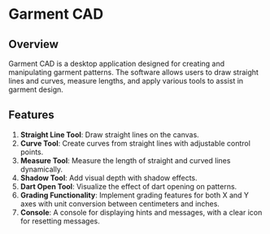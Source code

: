 # Garment CAD

## Overview

Garment CAD is a desktop application designed for creating and manipulating garment patterns. The software allows users to draw straight lines and curves, measure lengths, and apply various tools to assist in garment design.

## Features

1. **Straight Line Tool**: Draw straight lines on the canvas.
2. **Curve Tool**: Create curves from straight lines with adjustable control points.
3. **Measure Tool**: Measure the length of straight and curved lines dynamically.
4. **Shadow Tool**: Add visual depth with shadow effects.
5. **Dart Open Tool**: Visualize the effect of dart opening on patterns.
6. **Grading Functionality**: Implement grading features for both X and Y axes with unit conversion between centimeters and inches.
7. **Console**: A console for displaying hints and messages, with a clear icon for resetting messages.
